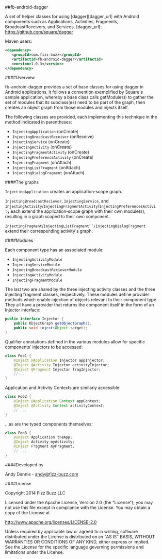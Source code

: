 ##fb-android-dagger

A set of helper classes for using [dagger][dagger_url] with Android components such as Applications, Activities, Fragments, BroadcastReceivers, and Services.
  [dagger_url]: https://github.com/square/dagger
  
Maven users: 

```xml
<dependency>
   <groupId>com.fizz-buzz</groupId>
   <artifactId>fb-android-dagger</artifactId>
   <version>1.0.3</version>
</dependency>
```

####Overview

fb-android-dagger provides a set of base classes for using dagger in Android applications.  It follows a convention exemplified by Square's sample application, whereby a base class calls getModules() to gather the set of modules that its subclass(es) need to be part of the graph, then creates an object graph from those modules and injects itself.

The following classes are provided, each implementing this technique in the method indicated in parentheses:

 - `InjectingApplication` (onCreate)
 - `InjectingBroadcastReceiver` (onReceive)
 - `InjectingService` (onCreate)
 - `InjectingActivity` (onCreate)
 - `InjectingFragmentActivity` (onCreate)
 - `InjectingPreferenceActivity` (onCreate)
 - `InjectingFragment` (onAttach)
 - `InjectingListFragment` (onAttach)
 - `InjectingDialogFragment` (onAttach)

####The graphs

`InjectingApplication` creates an application-scope graph.  

`InjectingBroadcastReciever`, `InjectingService`, and `InjectingActivity`/`InjectingFragmentActivity`/`InjectingPreferencesActivity` each extend the application-scope graph with their own module(s), resulting in a graph scoped to their own component.

`InjectingFragment`/`InjectingListFragment``/InjectingDialogFragment` extend their corresponding activity's graph.

####Modules

Each component type has an associated module:
 - `InjectingActivityModule`
 - `InjectingServiceModule`
 - `InjectingBroadcastRecieverModule`
 - `InjectingActivityModule`
 - `InjectingFragmentModule`

The last two are shared by the three injecting activity classes and the three injecting fragment classes, respectively.  These modules define provider methods which enable injection of objects relevant to their component type.  They all have a provider that returns the component itself in the form of an Injector interface:

```java
public interface Injector {
    public ObjectGraph getObjectGraph();
    public void inject(Object target);
}
```

Qualifier annotations defined in the various modules allow for specific components' injectors to be accessed:

```java
class Foo1 {
    @Inject @Application Injector appInjector;
    @Inject @Activity Injector activityInjector;
    @Inject @Fragment Injector fragInjector;
    //...
}
```

Application and Activity Contexts are similarly accessible:

```java
class Foo2 {
    @Inject @Application Context appContext;
    @Inject @Activity Context activityContext;
    // ...
}
```
    
...as are the typed components themselves:

```java
class Foo3 {
    @Inject Application theApp;
    @Inject Activity myActivity;
    @Inject Fragment myFragment;
    // ...
}
```
    


####Developed by

Andy Dennie - andy@fizz-buzz.com

####License

Copyright 2014 Fizz Buzz LLC

Licensed under the Apache License, Version 2.0 (the "License");
you may not use this file except in compliance with the License.
You may obtain a copy of the License at

   http://www.apache.org/licenses/LICENSE-2.0

Unless required by applicable law or agreed to in writing, software
distributed under the License is distributed on an "AS IS" BASIS,
WITHOUT WARRANTIES OR CONDITIONS OF ANY KIND, either express or implied.
See the License for the specific language governing permissions and
limitations under the License.

